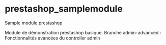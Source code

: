 # prestashop_samplemodule
Sample module prestashop

Module de démonstration prestashop basique.
Branche admin-advanced : Fonctionnalités avancées du controller admin
